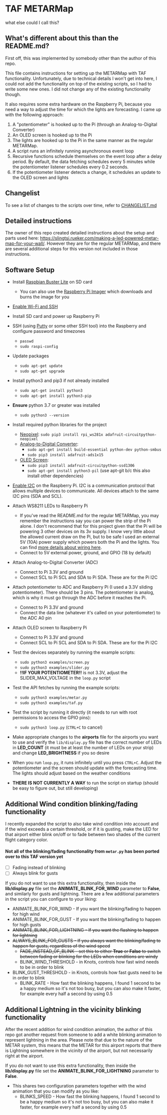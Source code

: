 # TAF METARMap

what else could I call this?

## What's different about this than the README.md?
First off, this was implemented by somebody other than the author of this repo.

This file contains instructions for setting up the METARMap with TAF functionality. Unfortunately, due to technical details I won't get into here, I could not add the functionality on top of the existing scripts, so I had to write some new ones. I did not change any of the existing functionality though.

It also requires some extra hardware on the Raspberry Pi, because you need a way to adjust the time for which the lights are forecasting. I came up with the following approach:
1. A "potentiometer" is hooked up to the Pi (through an Analog-to-Digital Converter)
1. An OLED screen is hooked up to the Pi
1. The lights are hooked up to the Pi in the same manner as the regular METARMap.
1. A script runs an infinitely running asynchronous event loop
1. Recursive functions schedule themselves on the event loop after a delay period. By default, the data fetching schedules every 5 minutes while the potentiometer listener schedules every 0.2 seconds.
1. If the potentiometer listener detects a change, it schedules an update to the OLED screen and lights

## Changelist
To see a list of changes to the scripts over time, refer to [CHANGELIST.md](CHANGELIST.md)

## Detailed instructions
The owner of this repo created detailed instructions about the setup and parts used here: https://slingtsi.rueker.com/making-a-led-powered-metar-map-for-your-wall/. However they are for the regular METARMap, and there are several additional steps for this version not included in those instructions.

## Software Setup
* Install [Raspbian Buster Lite](https://www.raspberrypi.org/downloads/raspbian/) on SD card
  * You can also use the [Raspberry Pi Imager](https://www.raspberrypi.org/software/) which downloads and burns the image for you
* [Enable Wi-Fi and SSH](https://medium.com/@danidudas/install-raspbian-jessie-lite-and-setup-wi-fi-without-access-to-command-line-or-using-the-network-97f065af722e)
* Install SD card and power up Raspberry Pi
* SSH (using [Putty](https://www.putty.org) or some other SSH tool) into the Raspberry and configure password and timezones
	* `passwd`
	* `sudo raspi-config`
* Update packages
	* `sudo apt-get update`
	* `sudo apt-get upgrade`
* Install python3 and pip3 if not already installed
	* `sudo apt-get install python3`
	* `sudo apt-get install python3-pip`
* **Ensure** python 3.7 or greater was installed
  * `sudo python3 --version`
* Install required python libraries for the project
	* [Neopixel](https://learn.adafruit.com/neopixels-on-raspberry-pi/python-usage): `sudo pip3 install rpi_ws281x adafruit-circuitpython-neopixel`
  * [Analog-to-Digital Converter](https://learn.adafruit.com/raspberry-pi-analog-to-digital-converters/ads1015-slash-ads1115):
    * `sudo apt-get install build-essential python-dev python-smbus`
    * `sudo pip3 install adafruit-ads1x15`
  * [OLED Screen](https://learn.adafruit.com/adafruit-pioled-128x32-mini-oled-for-raspberry-pi/usage):
    * `sudo pip3 install adafruit-circuitpython-ssd1306`
    * `sudo apt-get install python3-pil` (use apt-git b/c this also install other dependencies)
* [Enable I2C](https://learn.adafruit.com/adafruits-raspberry-pi-lesson-4-gpio-setup/configuring-i2c) on the Raspberry Pi. I2C is a communication protocol that allows multiple devices to communicate. All devices attach to the same I2C pins (SDA and SCL).
* Attach WS8211 LEDs to Raspberry Pi
  * If you've read the README.md for the regular METARMap, you may remember the instructions say you can power the strip of the Pi alone. I don't recommend that for this project given that the Pi will be powering 3 other devices on its 3v supply. I know very little about the allowed current draw on the Pi, but to be safe I used an external 5V (10A) power supply which powers both the Pi and the lights. You can find [more details about wiring here](https://learn.adafruit.com/neopixels-on-raspberry-pi/raspberry-pi-wiring).
  * Connect to 5V external power, ground, and GPIO (18 by default)
* Attach Analog-to-Digital Converter (ADC)
  * Connect to Pi 3.3V and ground
  * Connect SCL to Pi SCL and SDA to Pi SDA. These are for the Pi I2C
* Attach potentiometer to ADC and Raspberry Pi (I used a 3.3V sliding potentiometer). There should be 3 pins. The potentiometer is analog, which is why it must go through the ADC before it reaches the Pi.
  * Connect to Pi 3.3V and ground
  * Connect the data line (whatever it's called on your potentiometer) to the ADC A0 pin
* Attach OLED screen to Raspberry Pi
  * Connect to Pi 3.3V and ground
  * Connect SCL to Pi SCL and SDA to Pi SDA. These are for the Pi I2C
* Test the devices separately by running the example scripts:
  * `sudo python3 examples/screen.py`
  * `sudo python3 examples/slider.py`
  * **!!IF YOUR POTENTIOMETER!!** is not 3.3V, adjust the SLIDER_MAX_VOLTAGE in the `loop.py` script
* Test the API fetches by running the example scripts:
  * `sudo python3 examples/metar.py`
  * `sudo python3 examples/taf.py`
* Test the script by running it directly (it needs to run with root permissions to access the GPIO pins):
	* `sudo python3 loop.py` (`CTRL+C` to cancel)
* Make appropriate changes to the **airports** file for the airports you want to use and verify the `lib/display.py` file has the correct number of LEDs in **LED_COUNT** (it must be at least the number of LEDs on your strip) and change **LED_BRIGHTNESS** if you so desire
* When you run `loop.py`, it runs infinitely until you press `CTRL+C`. Adjust the potentiometer and the screen should update with the forecasting time. The lights should adjust based on the weather conditions

* **THERE IS NOT CURRENTLY A WAY** to run the script on startup (should be easy to figure out, but still developing)

## Additional Wind condition blinking/fading functionality
I recently expanded the script to also take wind condition into account and if the wind exceeds a certain threshold, or if it is gusting, make the LED for that airport either blink on/off or to fade between  two shades of the current flight category color.

#### Not all of the blinking/fading functionality from `metar.py` has been ported over to this TAF version yet
- [ ] Fading instead of blinking
- [ ] Always blink for gusts

If you do not want to use this extra functionality, then inside the **lib/display.py** file set the **ANIMATE_BLINK_FOR_WIND** parameter to **False**, and similarly for gusts and lightning. There are a few additional parameters in the script you can configure to your liking:
  * ANIMATE_BLINK_FOR_WIND - If you want the blinking/fading to happen for high wind
  * ANIMATE_BLINK_FOR_GUST - If you want the blinking/fading to happen for high gusts
  * ~~ANIMATE_BLINK_FOR_LIGHTNING - If you want the flashing to happen for lightning~~
  * ~~ALWAYS_BLINK_FOR_GUSTS - If you always want the blinking/fading to happen for gusts, regardless of the wind speed~~
	* ~~FADE_INSTEAD_OF_BLINK - set this to either **True** or **False** to switch between fading or blinking for the LEDs when conditions are windy~~
	* BLINK_WIND_THRESHOLD - in Knots, controls how fast wind needs to be in order to blink
  * BLINK_GUST_THRESHOLD - in Knots, controls how fast gusts need to be in order to blink
	* BLINK_RATE - How fast the blinking happens, I found 1 second to be a happy medium so it's not too busy, but you can also make it faster, for example every half a second by using 0.5

## Additional Lightning in the vicinity blinking functionality
After the recent addition for wind condition animation, the author of this repo got another request from someone to add a white blinking animation to represent lightning in the area.
Please note that due to the nature of the METAR system, this means that the METAR for this airport reports that there is Lightning somewhere in the vicinity of the airport, but not necessarily right at the airport.

If you do not want to use this extra functionality, then inside the **lib/display.py** file set the **ANIMATE_BLINK_FOR_LIGHTNING** parameter to **False**.
* This shares two configuration parameters together with the wind animation that you can modify as you like:
	* BLINKS_SPEED - How fast the blinking happens, I found 1 second to be a happy medium so it's not too busy, but you can also make it faster, for example every half a second by using 0.5
